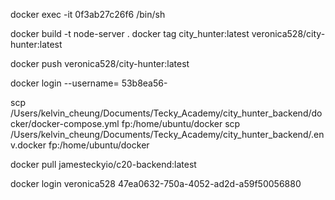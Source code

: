 docker exec -it 0f3ab27c26f6 /bin/sh

docker build -t node-server .
docker tag city_hunter:latest veronica528/city-hunter:latest

<!-- docker push image -->

docker push veronica528/city-hunter:latest

<!-- Change docker account -->

docker login --username=
53b8ea56-

<!-- copy file and paste to ec2:enviroment -->

scp /Users/kelvin_cheung/Documents/Tecky_Academy/city_hunter_backend/docker/docker-compose.yml fp:/home/ubuntu/docker
scp /Users/kelvin_cheung/Documents/Tecky_Academy/city_hunter_backend/.env.docker fp:/home/ubuntu/docker

<!-- docker pull -->

docker pull jamesteckyio/c20-backend:latest

docker login
veronica528
47ea0632-750a-4052-ad2d-a59f50056880
